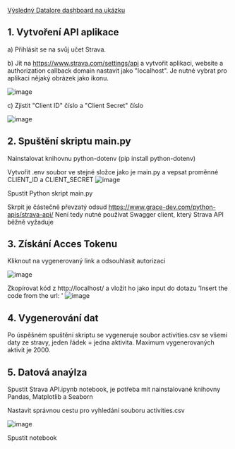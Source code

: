 [Výsledný Datalore dashboard na ukázku](https://datalore.jetbrains.com/report/static/oe9Oq43QW0xITpjgLX6x1v/fdqEemItzszWYbuW9SVcPK)

## 1. Vytvoření API aplikace
a) Přihlásit se na svůj učet Strava.

b) Jít na https://www.strava.com/settings/api a vytvořit aplikaci, website a authorization callback domain nastavit jako "localhost". Je nutné vybrat pro aplikaci nějaký obrázek jako ikonu.

![image](https://github.com/koldamartin/Strava_API_analysis/assets/68967537/392ba881-1844-41bb-a563-029c9db1b145)


c) Zjistit "Client ID" číslo a "Client Secret" číslo

![image](https://github.com/koldamartin/Strava_API_analysis/assets/68967537/2936f965-9ec5-4dbb-b74e-74cb1e63f950)

## 2. Spuštění skriptu main.py
Nainstalovat knihovnu python-dotenv (pip install python-dotenv)

Vytvořit .env soubor ve stejné složce jako je main.py a vepsat proměnné CLIENT_ID a CLIENT_SECRET
![image](https://github.com/koldamartin/Strava_API_analysis/assets/68967537/08c7087b-958b-40d4-8f4b-7bf793fbcd7f)


Spustit Python skript main.py

Skrpit je částečně převzatý odsud https://www.grace-dev.com/python-apis/strava-api/ Není tedy nutné používat Swagger client, který Strava API běžně vyžaduje

## 3. Získání Acces Tokenu

Kliknout na vygenerovaný link a odsouhlasit autorizaci

![image](https://github.com/koldamartin/Strava_API_analysis/assets/68967537/b3686411-3fb0-43e7-bcfa-cf4bbd8e8f5c)

Zkopírovat kód z http://localhost/ a vložit ho jako input do dotazu 'Insert the code from the url: '
![image](https://github.com/koldamartin/Strava_API_analysis/assets/68967537/82214b81-3140-4c85-ba9c-73210b058736)

## 4. Vygenerování dat

Po úspěšném spuštění skriptu se vygeneruje soubor activities.csv se všemi daty ze stravy, jeden řádek = jedna aktivita. Maximum vygenerovaných aktivit je 2000. 

## 5. Datová anaýlza

Spustit Strava API.ipynb notebook, je potřeba mít nainstalované knihovny Pandas, Matplotlib a Seaborn

Nastavit správnou cestu pro vyhledání souboru activities.csv


![image](https://github.com/koldamartin/Strava_API_analysis/assets/68967537/9e7fd300-ecdf-481d-a091-8f2e9e453f10)

Spustit notebook








